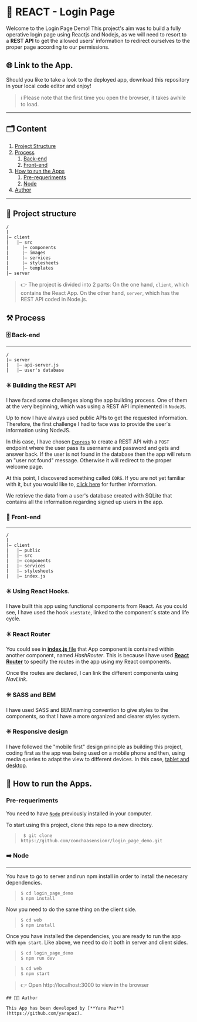 # 🧍 REACT - Login Page

Welcome to the Login Page Demo! This project's aim was to build a fully operative login page using Reactjs and Nodejs, as we will need to resort to a **REST API** to get the allowed users' information to redirect ourselves to the proper page according to our permissions.

## 🌐 Link to the App.

Should you like to take a look to the deployed app, download this repository in your local code editor and enjoy!

> ℹ️ Please note that the first time you open the browser, it takes awhile to load.

---
## 🗂️ Content

1. [Project Structure](#-project-structure)
2. [Process](#️-process)
   1. [Back-end](#️-back-end)
   2. [Front-end](#-front-end)
3. [How to run the Apps](#-how-to-run-the-apps)
   1. [Pre-requeriments](#pre-requeriments)
   2. [Node](#️-node)
4. [Author](#-author)
***

## 🧱 Project structure

```
/
|
|– client
|   |– src
|     |– components
|     |– images
|     |– services
|     |– stylesheets
|     |– templates
|– server
```

> 👉 The project is divided into 2 parts: On the one hand, ```client```, which contains the React App. On the other hand, ```server```, which has the REST API coded in Node.js. 

## ⚒️ Process

### 🗄️ Back-end
***
```
/
|– server
|   |– api-server.js
|   |– user's database
```

### ✳️ Building the REST API

I have faced some challenges along the app building process. One of them at the very beginning, which was using a REST API implemented in ```NodeJS```. 

Up to now I have always used public APIs to get the requested information. Therefore, the first challenge I had to face was to provide the user´s information using NodeJS.

In this case, I have chosen [```Express```](https://expressjs.com/es/) to create a REST API with a ```POST``` endpoint where the user pass its username and password and gets and answer back. If the user is not found in the database then the app will return an "user not found" message. Otherwise it will redirect to the proper welcome page.

At this point, I discovered something called ```CORS```. If you are not yet familiar with it, but you would like to, [click here](https://en.wikipedia.org/wiki/Cross-origin_resource_sharing) for further information.

We retrieve the data from a user's database created with SQLite that contains all the information regarding signed up users in the app.

### 💫 Front-end
***

```
/
|
|– client
|   |– public
|   |– src
|   |– components
|   |– services
|   |– stylesheets
|   |– index.js
```

### ✳️ Using React Hooks.

I have built this app using functional components from React. As you could see, I have used the hook ```useState```, linked to the component´s state and life cycle. 

### ✳️ React Router
You could see in [**index.js** file](client/src/index.js) that App component is contained within another component, named *HashRouter*. This is because I have used [**React Router**](https://reactrouter.com/) to specify the routes in the app using my React components.

Once the routes are declared, I can link the different components using *NavLink*.

### ✳️ SASS and BEM

I have used SASS and BEM naming convention to give styles to the components, so that I have a more organized and clearer styles system.

### ✳️ Responsive design

I have followed the "mobile first" design principle as building this project, coding first as the app was being used on a mobile phone and then, using media queries to adapt the view to different devices. In this case, [tablet and desktop](client/src/stylesheets/core/_mixins.scss).

## 🚀 How to run the Apps.

### Pre-requeriments

You need to have [```Node```](https://nodejs.org/es/) previously installed in your computer.

To start using this project, clone this repo to a new directory.
> ```console
>  $ git clone https://github.com/conchaasensiomr/login_page_demo.git
> ```

### ➡️ Node
***

You have to go to server and run npm install in order to install the necesary dependencies.
> ```console
> $ cd login_page_demo
> $ npm install
> ```
Now you need to do the same thing on the client side.
> ```console
> $ cd web
> $ npm install
> ```

Once you have installed the dependencies, you are ready to run the app with ```npm start```. Like above, we need to do it both in server and client sides.
> ```console
> $ cd login_page_demo
> $ npm run dev
> ```

>  ```console
> $ cd web
> $ npm start
> ```

> 👉 Open http://localhost:3000 to view in the browser

```
## 👩‍💻 Author

This App has been developed by [**Yara Paz**](https://github.com/yarapaz).
